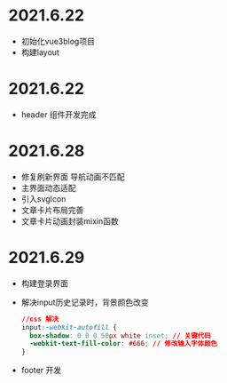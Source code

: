 # 2021.6.22

* 初始化vue3blog项目
* 构建layout



# 2021.6.22

* header 组件开发完成

# 2021.6.28

* 修复刷新界面 导航动画不匹配
* 主界面动态适配
* 引入svgIcon
* 文章卡片布局完善
* 文章卡片动画封装mixin函数

# 2021.6.29

* 构建登录界面

* 解决input历史记录时，背景颜色改变

  ```css
  //css 解决
  input:-webkit-autofill {
    box-shadow: 0 0 0 50px white inset; // 关键代码
    -webkit-text-fill-color: #666; // 修改输入字体颜色
  }
  ```

* footer 开发